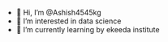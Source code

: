 - 👋 Hi, I’m @Ashish4545kg
- 👀 I’m interested in data science
- 🌱 I’m currently learning by ekeeda institute


<!---
Ashish4545kg/Ashish4545kg is a ✨ special ✨ repository because its `README.md` (this file) appears on your GitHub profile.
You can click the Preview link to take a look at your changes.
--->
